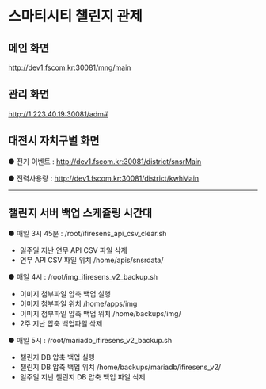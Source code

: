 # 스마티시티 챌린지 관제

## 메인 화면

http://dev1.fscom.kr:30081/mng/main

## 관리 화면

http://1.223.40.19:30081/adm#

## 대전시 자치구별 화면

● 전기 이벤트 : http://dev1.fscom.kr:30081/district/snsrMain

● 전력사용량 : http://dev1.fscom.kr:30081/district/kwhMain

----

## 챌린지 서버 백업 스케쥴링 시간대

● 매일 3시 45분 : /root/ifiresens_api_csv_clear.sh
- 일주일 지난 연무 API CSV 파일 삭제 
- 연무 API CSV 파일 위치 /home/apis/snsrdata/

● 매일 4시 : /root/img_ifiresens_v2_backup.sh
- 이미지 첨부파일 압축 백업 실행
- 이미지 첨부파일 위치 /home/apps/img
- 이미지 첨부파일 압축 백업 위치 /home/backups/img/
- 2주 지난 압축 백업파일 삭제

● 매일 5시 : /root/mariadb_ifiresens_v2_backup.sh
- 챌린지 DB 압축 백업 실행
- 챌린지 DB 압축 백업 위치 /home/backups/mariadb/ifiresens_v2/
- 일주일 지난 챌린지 DB 압축 백업 파일 삭제
